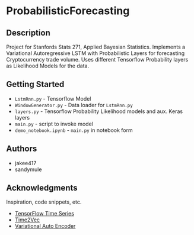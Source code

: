 # ProbabilisticForecasting
## Description
Project for Stanfords Stats 271, Applied Bayesian Statistics. Implements a Variational Autoregressive LSTM with Probabilistic Layers for forecasting Cryptocurrency trade volume. Uses different Tensorflow Probability layers as Likelihood Models for the data.

## Getting Started
* `LstmRnn.py` - Tensorflow Model 
* `WindowGenerator.py` - Data loader for `LstmRnn.py`
* `layers.py` - Tensorflow Probability Likelihood models and aux. Keras layers
* `main.py` - script to invoke model
* `demo_notebook.ipynb` - `main.py` in notebook form

## Authors
* jakee417
* sandymule

## Acknowledgments

Inspiration, code snippets, etc.
* [TensorFlow Time Series](https://www.tensorflow.org/tutorials/structured_data/time_series)
* [Time2Vec](https://github.com/francois-meyer/time2vec)
* [Variational Auto Encoder](https://keras.io/examples/generative/vae/)
